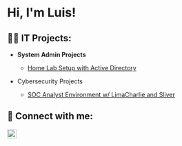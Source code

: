 <h1>Hi, I'm Luis! <br/>

<h2>👨‍💻 IT Projects:</h2>

- <b>System Admin Projects</b>
  - [Home Lab Setup with Active Directory](https://github.com/l-g-sosa/ActiveDirectoryLab/tree/main)

- Cybersecurity Projects</h2>

  - [SOC Analyst Environment w/ LimaCharlie and Sliver](https://www.youtube.com/watch?v=a83ASGn_V_s)

<h2> 🤳 Connect with me:</h2>

[<img align="left" alt="Luis-G-Sosa | LinkedIn" width="22px" src="https://static.licdn.com/scds/common/u/images/logos/favicons/v1/favicon.ico" />][linkedin]

[linkedin]: https://www.linkedin.com/in/luis-g-sosa/

<!--
**joshmadakor1/joshmadakor1** is a ✨ _special_ ✨ repository because its `README.md` (this file) appears on your GitHub profile.

Here are some ideas to get you started:

- 🔭 I’m currently working on ...
- 🌱 I’m currently learning ...
- 👯 I’m looking to collaborate on ...
- 🤔 I’m looking for help with ...
- 💬 Ask me about ...
- 📫 How to reach me: ...
- 😄 Pronouns: ...
- ⚡ Fun fact: ...
-->
